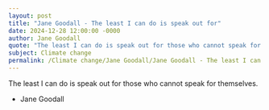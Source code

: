 ```yaml
---
layout: post
title: "Jane Goodall - The least I can do is speak out for"
date: 2024-12-28 12:00:00 -0000
author: Jane Goodall
quote: "The least I can do is speak out for those who cannot speak for themselves."
subject: Climate change
permalink: /Climate change/Jane Goodall/Jane Goodall - The least I can do is speak out for
---
```


The least I can do is speak out for those who cannot speak for themselves.

- Jane Goodall
